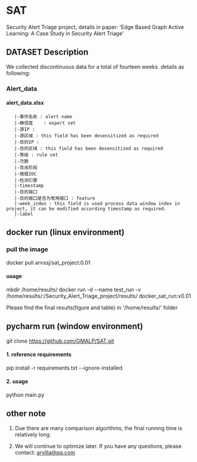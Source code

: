 # SAT
Security Alert Triage project, details in paper: 'Edge Based Graph Active Learning: A Case Study in Security
Alert Triage'

## DATASET Description
We collected discontinuous data for a total of fourteen weeks.
details as following:

### Alert_data  
#### alert_data.xlsx 
	   |-事件名称 : alert name		
	   |-确信度	: expert set
	   |-源IP :  	
	   |-源区域 : this field has been desensitized as required  
	   |-目的IP : 
	   |-目的区域 : this field has been desensitized as required  
	   |-等级 : rule set
	   |-次数		
	   |-攻击阶段		
	   |-情报IOC	
	   |-检测引擎	
	   |-timestamp	
	   |-目的端口	
	   |-目的端口是否为常用端口 : feature	
	   |-week_index : this field is used process data window index in project, it can be modified according timestamp as required.  
	   |-label
	   
	   
## docker run (linux environment)
### pull the image
docker pull arvssj/sat_project:0.01

#### usage
mkdir /home/results/
docker run -d --name test_run -v /home/results/:/Security_Alert_Triage_project/results/ docker_sat_run:v0.01

Please find the final results(figure and table) in '/home/results/' folder

## pycharm run (window environment)
git clone https://github.com/GMALP/SAT.git

#### 1. reference requirements
pip install -r requirements.txt --ignore-installed


#### 2. usage
python main.py


## other note
1. Due there are many comparison algorithms, the final running time is relatively long.

2. We will continue to optimize later. If you have any questions, please contact: arvilla@qq.com
